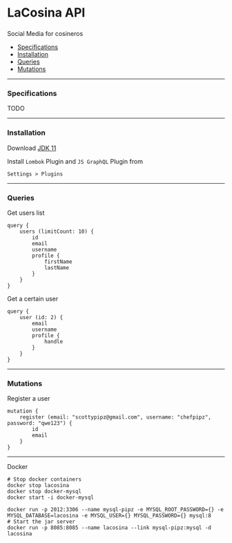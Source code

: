 # LaCosina API

###
Social Media for cosineros
- [Specifications](#specifications)
- [Installation](#installation)
- [Queries](#queries)
- [Mutations](#mutations)
___
### Specifications
TODO
___
### Installation
Download [JDK 11](https://www.oracle.com/technetwork/java/javase/downloads/jdk11-downloads-5066655.html)

Install `Lombok` Plugin and `JS GraphQL` Plugin from
```
Settings > Plugins
```
___
### Queries
Get users list
```
query {
    users (limitCount: 10) {
        id
        email
        username
        profile {
            firstName
            lastName
        }
    }
}
```

Get a certain user
```
query {
    user (id: 2) {
        email
        username
        profile {
            handle
        }
    }
}
```
___
### Mutations
Register a user
```
mutation {
    register (email: "scottypipz@gmail.com", username: "chefpipz", password: "qwe123") {
        id
        email
    }
}
```
___


Docker
```
# Stop docker containers
docker stop lacosina
docker stop docker-mysql
docker start -i docker-mysql

docker run -p 2012:3306 --name mysql-pipz -e MYSQL_ROOT_PASSWORD={} -e MYSQL_DATABASE=lacosina -e MYSQL_USER={} MYSQL_PASSWORD={} mysql:8
# Start the jar server
docker run -p 8085:8085 --name lacosina --link mysql-pipz:mysql -d lacosina
```
